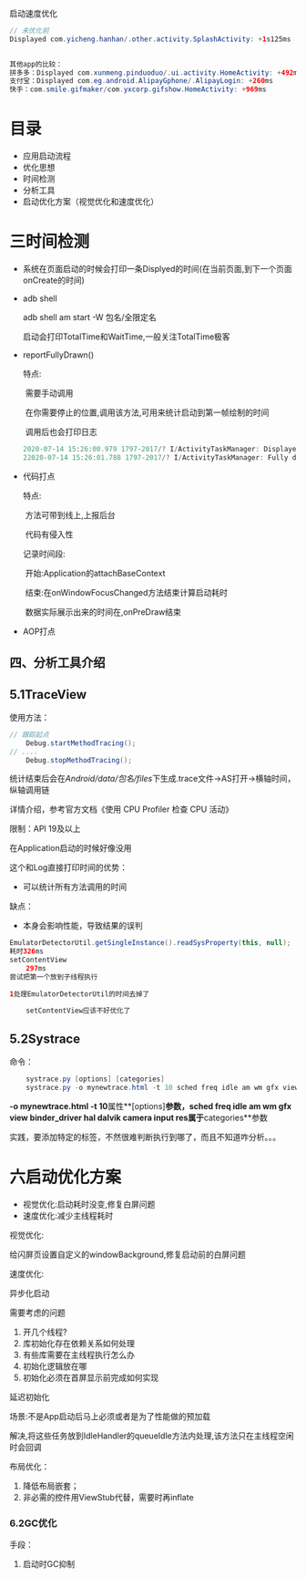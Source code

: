 启动速度优化

```java
// 未优化前
Displayed com.yicheng.hanhan/.other.activity.SplashActivity: +1s125ms
    

其他app的比较：
拼多多：Displayed com.xunmeng.pinduoduo/.ui.activity.HomeActivity: +492ms
支付宝：Displayed com.eg.android.AlipayGphone/.AlipayLogin: +260ms
快手：com.smile.gifmaker/com.yxcorp.gifshow.HomeActivity: +969ms    
```

# 目录

- 应用启动流程
- 优化思想
- 时间检测
- 分析工具
- 启动优化方案（视觉优化和速度优化）

# 三时间检测

- 系统在页面启动的时候会打印一条Displyed的时间(在当前页面,到下一个页面onCreate的时间)

- adb shell

  adb shell am start -W 包名/全限定名

  启动会打印TotalTime和WaitTime,一般关注TotalTime极客

- reportFullyDrawn()

  特点:

  ​	需要手动调用

  ​	在你需要停止的位置,调用该方法,可用来统计启动到第一帧绘制的时间

  ​	调用后也会打印日志

  ```java
  2020-07-14 15:26:00.979 1797-2017/? I/ActivityTaskManager: Displayed com.hfy.androidlearning/com.hfy.demo01.MainActivity: +2s133ms
  22020-07-14 15:26:01.788 1797-2017/? I/ActivityTaskManager: Fully drawn com.hfy.androidlearning/com.hfy.demo01.MainActivity: +2s943ms
  ```

- 代码打点

  特点:
  
  ​	方法可带到线上,上报后台
  
  ​	代码有侵入性
  
  记录时间段:
  
  ​	开始:Application的attachBaseContext
  
  ​	结束:在onWindowFocusChanged方法结束计算启动耗时
  
  ​			  数据实际展示出来的时间在,onPreDraw结束
  
- AOP打点

## 四、分析工具介绍

## 5.1TraceView

使用方法：

```java
// 跟踪起点
	Debug.startMethodTracing();
// ....
  	Debug.stopMethodTracing();
```

统计结束后会在*Android/data/包名/files*下生成.trace文件->AS打开->横轴时间，纵轴调用链

详情介绍，参考官方文档《使用 CPU Profiler 检查 CPU 活动》

限制：API 19及以上

在Application启动的时候好像没用

这个和Log直接打印时间的优势：

- 可以统计所有方法调用的时间

缺点：

- 本身会影响性能，导致结果的误判

```java
EmulatorDetectorUtil.getSingleInstance().readSysProperty(this, null);
耗时326ms
setContentView
    297ms
尝试把第一个放到子线程执行    
  
1处理EmulatorDetectorUtil的时间去掉了

    setContentView应该不好优化了
```

## 5.2Systrace

命令：

```java
	systrace.py [options] [categories]
    systrace.py -o mynewtrace.html -t 10 sched freq idle am wm gfx view binder_driver hal dalvik camera input res
```

**-o mynewtrace.html -t 10**属性**[options]**参数，**sched freq idle am wm gfx view binder_driver hal dalvik camera input res**属于**categories**参数

实践，要添加特定的标签，不然很难判断执行到哪了，而且不知道咋分析。。。





# 六启动优化方案

- 视觉优化:启动耗时没变,修复白屏问题
- 速度优化:减少主线程耗时

视觉优化:

给闪屏页设置自定义的windowBackground,修复启动前的白屏问题

速度优化:

异步化启动

需要考虑的问题

1. 开几个线程?
2. 库初始化存在依赖关系如何处理
3. 有些库需要在主线程执行怎么办
4. 初始化逻辑放在哪
5. 初始化必须在首屏显示前完成如何实现

延迟初始化

场景:不是App启动后马上必须或者是为了性能做的预加载

解决,将这些任务放到IdleHandler的queueIdle方法内处理,该方法只在主线程空闲时会回调

布局优化：

1. 降低布局嵌套；
2. 非必需的控件用ViewStub代替，需要时再inflate

### 6.2GC优化

手段：

1. 启动时GC抑制

